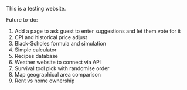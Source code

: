 This is a testing website.

Future to-do:
1. Add a page to ask guest to enter suggestions and let them vote for it
2. CPI and historical price adjust
3. Black-Scholes formula and simulation
4. Simple calculator
5. Recipes database
6. Weather website to connect via API
7. Survival tool pick with randomise order
8. Map geographical area comparison
9. Rent vs home ownership
